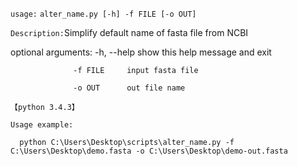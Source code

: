 `usage:` `alter_name.py [-h] -f FILE [-o OUT]`

`Description:`Simplify default name of fasta file from NCBI

optional arguments:
                  -h, --help  show this help message and exit
                  
                  -f FILE     input fasta file
                  
                  -o OUT      out file name

`【python 3.4.3】`

`Usage example:`

      python C:\Users\Desktop\scripts\alter_name.py -f C:\Users\Desktop\demo.fasta -o C:\Users\Desktop\demo-out.fasta

